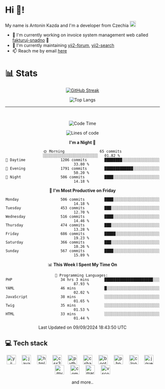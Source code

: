 # Hi 👋!
My name is Antonin Kazda and I'm a developer from Czechia <img src="https://openmoji.org/data/color/svg/1F1E8-1F1FF.svg" width="20px" alt="Czech flag">

- 🔨 I'm currently working on invoice system management web called [fakturuj-snadno](https://fakturuj-snadno.cz) 📑
- 🧰 I'm currently maintaining [yii2-forum](https://github.com/2rats/yii2-forum), [yii2-search](https://github.com/kazda01/yii2-search)
- 📫 Reach me by email [here](mailto:antoninkazda@seznam.cz)

# 📊 Stats

<div align="center">
  
  [![GitHub Streak](https://streak-stats.demolab.com/?user=kazda01&theme=dark)](https://git.io/streak-stats)
  
  ![Top Langs](https://github-readme-stats-seven-lime-78.vercel.app/api/top-langs/?username=kazda01&layout=compact&theme=dark&hide=Shell,Batchfile,Awk,HTML,Swig,c%2B%2B,Lua)
  
</div>

---

<br>

<div align="center">
  
<!--START_SECTION:waka-->
![Code Time](http://img.shields.io/badge/Code%20Time-546%20hrs%2059%20mins-blue)

![Lines of code](https://img.shields.io/badge/From%20Hello%20World%20I%27ve%20Written-1.5%20million%20lines%20of%20code-blue)

**I'm a Night 🦉** 

```text
🌞 Morning                65 commits          ░░░░░░░░░░░░░░░░░░░░░░░░░   01.82 % 
🌆 Daytime                1206 commits        ████████░░░░░░░░░░░░░░░░░   33.80 % 
🌃 Evening                1791 commits        █████████████░░░░░░░░░░░░   50.20 % 
🌙 Night                  506 commits         ████░░░░░░░░░░░░░░░░░░░░░   14.18 % 
```
📅 **I'm Most Productive on Friday** 

```text
Monday                   506 commits         ████░░░░░░░░░░░░░░░░░░░░░   14.18 % 
Tuesday                  453 commits         ███░░░░░░░░░░░░░░░░░░░░░░   12.70 % 
Wednesday                516 commits         ████░░░░░░░░░░░░░░░░░░░░░   14.46 % 
Thursday                 474 commits         ███░░░░░░░░░░░░░░░░░░░░░░   13.28 % 
Friday                   686 commits         █████░░░░░░░░░░░░░░░░░░░░   19.23 % 
Saturday                 366 commits         ███░░░░░░░░░░░░░░░░░░░░░░   10.26 % 
Sunday                   567 commits         ████░░░░░░░░░░░░░░░░░░░░░   15.89 % 
```


📊 **This Week I Spent My Time On** 

```text
💬 Programming Languages: 
PHP                      34 hrs 3 mins       ██████████████████████░░░   87.93 % 
YAML                     46 mins             █░░░░░░░░░░░░░░░░░░░░░░░░   02.02 % 
JavaScript               38 mins             ░░░░░░░░░░░░░░░░░░░░░░░░░   01.65 % 
Twig                     35 mins             ░░░░░░░░░░░░░░░░░░░░░░░░░   01.53 % 
HTML                     33 mins             ░░░░░░░░░░░░░░░░░░░░░░░░░   01.44 % 
```


 Last Updated on 09/09/2024 18:43:50 UTC
<!--END_SECTION:waka-->

</div>

## 💻 Tech stack
<div align="center">
  <img src="https://cdn.jsdelivr.net/gh/devicons/devicon/icons/yii/yii-original.svg" height="30" alt="yii logo"  />
  <img width="12" />
  <img src="https://cdn.jsdelivr.net/gh/devicons/devicon/icons/javascript/javascript-original.svg" height="30" alt="javascript logo"  />
  <img width="12" />
  <img src="https://cdn.jsdelivr.net/gh/devicons/devicon/icons/html5/html5-original.svg" height="30" alt="html5 logo"  />
  <img width="12" />
  <img src="https://cdn.jsdelivr.net/gh/devicons/devicon/icons/css3/css3-original.svg" height="30" alt="css3 logo"  />
  <img width="12" />
  <img src="https://cdn.jsdelivr.net/gh/devicons/devicon/icons/python/python-original.svg" height="30" alt="python logo"  />
  <img width="12" />
  <img src="https://cdn.jsdelivr.net/gh/devicons/devicon/icons/csharp/csharp-original.svg" height="30" alt="csharp logo"  />
  <img width="12" />
  <img src="https://cdn.jsdelivr.net/gh/devicons/devicon/icons/bootstrap/bootstrap-original.svg" height="30" alt="bootstrap logo"  />
  <img width="12" />
  <img src="https://cdn.jsdelivr.net/gh/devicons/devicon/icons/php/php-original.svg" height="30" alt="php logo"  />
  <img width="12" />
  <img src="https://cdn.jsdelivr.net/gh/devicons/devicon/icons/c/c-original.svg" height="30" alt="c logo"  />
  <img width="12" />
  <img src="https://cdn.jsdelivr.net/gh/devicons/devicon/icons/jquery/jquery-original.svg" height="30" alt="jquery logo"  />
  <img width="12" />
  <img src="https://cdn.jsdelivr.net/gh/devicons/devicon/icons/mysql/mysql-original.svg" height="30" alt="mysql logo"  />
  <img width="12" />
  <img src="https://cdn.jsdelivr.net/gh/devicons/devicon/icons/composer/composer-original.svg" height="30" alt="composer logo"  />
  <img width="12" />
  <img src="https://cdn.jsdelivr.net/gh/devicons/devicon/icons/markdown/markdown-original.svg" height="30" alt="markdown logo"  />
  <img width="12" />
  <img src="https://cdn.jsdelivr.net/gh/devicons/devicon/icons/vscode/vscode-original.svg" height="30" alt="vscode logo"  />

  and more..
  
</div>
